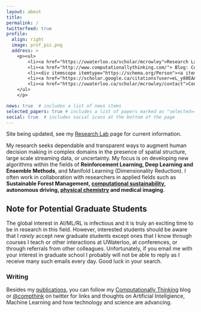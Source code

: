 ```yaml
---
layout: about
title:
permalink: /
twitterfeed: true
profile:
  align: right
  image: prof_pic.png
  address: > 
    <p><ul>
        <li><a href="https://uwaterloo.ca/scholar/mcrowley">Research Lab</a></li>
        <li><a href="http://www.computationallythinking.com/"> Blog: Computationally Thinking</a></li>
        <li><div itemscope itemtype="https://schema.org/Person"><a itemprop="sameAs" content="https://orcid.org/0000-0003-3921-4762" href="https://orcid.org/0000-0003-3921-4762" target="orcid.widget" rel="me noopener noreferrer" style="vertical-align:top;"><img src="https://orcid.org/sites/default/files/images/orcid_16x16.png" style="width:1em;margin-right:.5em;" alt="ORCID iD icon">ORC-ID</a></div></li>
        <li><a href="https://scholar.google.ca/citations?user=eL_y80EAAAAJ">Google Scholar</a></li>
        <li><a href="https://uwaterloo.ca/scholar/mcrowley/contact">Contact</a></li>
    </ul>
    </p>

news: true  # includes a list of news items
selected_papers: true # includes a list of papers marked as "selected={true}"
social: true  # includes social icons at the bottom of the page
---
```


Site being updated, see my <a href="https://uwaterloo.ca/scholar/mcrowley">Research Lab</a> page for current information.


My research seeks dependable and transparent ways to augment human decision making in complex domains in the presence of spatial structure, large scale streaming data, or uncertainty.  My focus is on developing new algorithms within the fields of **Reinforcement Learning, Deep Learning and Ensemble Methods**, and Manifold Learning (Dimensionality Reduction).  I often work in collaboration with researchers in applied fields such as **Sustainable Forest Management, [computational sustainability](compsust),  autonomous driving, [physical chemistry](chemgymrl) and medical imaging**.

<h2 class="lined">Note for Potential Graduate Students</h2>
The global interest in AI/ML/RL is infectious and it is truly an exciting time to be in research in this field. However, interested students should be aware that I <i>rarely</i> accept new graduate students except ones that I know through courses I teach or other interactions at UWaterloo, at conferences, or through referrals from other colleagues. Unfortunately, if you email me with your interest in graduate school I probably will not be able to reply as I receive many such emails every day. Good luck in your search.



### Writing

Besides my [publications](publications), you can follow my [Computationally Thinking](http://computationallythinking.com/) blog or [@compthink](https://twitter.com/compthink) on twitter for links and thoughts on Artificial Intellgience, Machine Learning and how technology and science are advancing.
